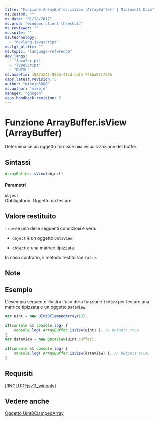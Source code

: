 ```yaml
---
title: "Funzione ArrayBuffer.isView (ArrayBuffer) | Microsoft Docs"
ms.custom: ""
ms.date: "01/18/2017"
ms.prod: "windows-client-threshold"
ms.reviewer: ""
ms.suite: ""
ms.technology: 
  - "devlang-javascript"
ms.tgt_pltfrm: ""
ms.topic: "language-reference"
dev_langs: 
  - "JavaScript"
  - "TypeScript"
  - "DHTML"
ms.assetid: 1887324f-892b-4fcd-ad33-748ba9517a06
caps.latest.revision: 5
author: "mikejo5000"
ms.author: "mikejo"
manager: "ghogen"
caps.handback.revision: 5
---
```

# Funzione ArrayBuffer.isView (ArrayBuffer)
Determina se un oggetto fornisce una visualizzazione del buffer.  
  
## Sintassi  
  
```javascript  
ArrayBuffer.isView(object)  
```  
  
#### Parametri  
 `object`  
 Obbligatorio.  Oggetto da testare.  
  
## Valore restituito  
 `true` se una delle seguenti condizioni è vera:  
  
-   `object` è un oggetto `DataView`.  
  
-   `object` è una matrice tipizzata.  
  
 In caso contrario, il metodo restituisce `false`.  
  
## Note  
  
## Esempio  
 L'esempio seguente illustra l'uso della funzione `isView` per testare una matrice tipizzata e un oggetto `DataView`.  
  
```javascript  
var uint = new UInt8ClampedArray(10);  
  
if(console && console.log) {  
    console.log( ArrayBuffer.isView(uint) ); // Outputs true  
{  
var dataView = new DataView(uint.buffer);  
  
if(console && console.log) {  
    console.log( ArrayBuffer.isView(dataView) ); // Outputs true.  
}  
```  
  
## Requisiti  
 [!INCLUDE[jsv11_winonly](../../javascript/reference/includes/jsv11-winonly-md.md)]  
  
## Vedere anche  
 [Oggetto Uint8ClampedArray](../../javascript/reference/uint8clampedarray-object-javascript.md)